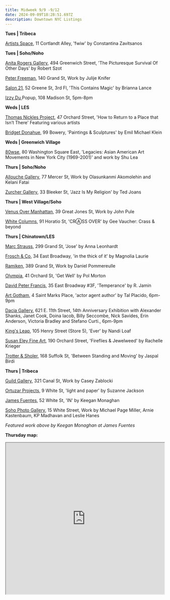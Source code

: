```yaml
---
title: Midweek 9/9 -9/12
date: 2024-09-09T18:28:51.697Z
description: Downtown NYC Listings
---
```

**Tues | T﻿ribeca**

[Artists Space](https://artistsspace.org/exhibitions/fwiw), 11 Cortlandt Alley, 'fwiw' by Constantina Zavitsanos

**Tues | S﻿oho/Noho**

[Anita Rogers Gallery](https://www.anitarogersgallery.com/exhibitions/robert-szot3), 494 Greenwich Street, 'The Picturesque Survival Of Other Days' by Robert Szot

[Peter Freeman](https://www.peterfreemaninc.com/exhibitions/julije-knifer-works-from-1950-to-2004), 140 Grand St, Work by Julije Knifer

[Salon 21](https://www.salontwenty-one.com/exhibitions/brianna-lance-this-contains-magic), 52 Greene St, 3rd Fl, 'This Contains Magic' by Brianna Lance

[I﻿zzy Du ](https://www.instagram.com/izzydu)Popup, 108 Madison St, 5pm-8pm

**Weds | LES**

[Thomas Nickles Project](https://www.thomasnickles.com/exhibitions/36-how-to-return-to-a-place-that-isnt-juan-carlos-alom-javier-castro-paola/), 47 Orchard Street, 'How to Return to a Place that Isn’t There' Featuring various artists

[Bridget Donahue](https://www.bridgetdonahue.nyc/exhibitions/emil-michael-klein/), 99 Bowery, 'Paintings & Sculptures' by Emil Michael Klein

**W﻿eds | Greenwich Village**

[80wse](https://80wse.org/), 80 Washington Square East, 'Legacies: Asian American Art Movements in New York City (1969-2001)' and work by Shu Lea

**T﻿hurs | Soho/Noho**

[Allouche Gallery](https://www.allouchegallery.com/exhibition/olasunkanmi-akomolehin-and-kelani-fatai/), 77 Mercer St, Work by Olasunkanmi Akomolehin and Kelani Fatai

[Zurcher Gallery](https://www.galeriezurcher.com/september-12-october-29-2024-ted-joans-jazz-is-my-religion), 33 Bleeker St, 'Jazz Is My Religion' by Ted Joans

**T﻿hurs | West Village/Soho**

[Venus Over Manhattan](https://www.venusovermanhattan.com/exhibitions/john-pule), 39 Great Jones St, Work by John Pule

[White Columns](https://whitecolumns.org/), 91 Horatio St, 'CRⒶSS OVER' by Gee Vaucher: Crass & beyond

**T﻿hurs | Chinatown/LES**

[Marc Strauss](https://marcstraus.com/exhibitions/151-anna-leonhardt-jose/press_release_text/), 299 Grand St, 'Jose' by Anna Leonhardt

[Frosch & Co](https://froschandco.com/current), 34 East Broadway, 'in the thick of it' by Magnolia Laurie

[Ramiken](http://www.ramikencrucible.com/), 389 Grand St, Work by Daniel Pommereulle

[Olympia](https://olympiart.org/get-well), 41 Orchard St, 'Get Well' by Pol Morton

[David Peter Francis](https://davidpeterfrancis.com/r-jamin-temperance), 35 East Broadway #3F, 'Temperance' by R. Jamin

[A﻿rt Gotham](https://www.instagram.com/artgotham), 4 Saint Marks Place, 'actor agent author' by Tal Placido, 6pm-9pm

[Dacia Gallery](http://www.daciagallery.com/), 621 E. 11th Street, 14th Anniversary Exhibition with Alexander Shanks, Janet Cook, Doina Iacob, Billy Seccombe, Nick Savides, Erin Anderson, Victoria Bradley and Stefano Curti., 6pm-9pm

[King's Leap](https://www.kingsleapfinearts.com/), 105 Henry Street (Store 5), 'Ever' by Nandi Loaf

[Susan Eley Fine Art](https://susaneleyfineart.com/Detail/exhibitions/259), 190 Orchard Street, 'Fireflies & Jewelweed' by Rachelle Krieger

[Trotter & Sholer](https://trotterandsholer.com/exhibitions/38-between-standing-and-moving-jaspal-birdi/overview/), 168 Suffolk St, 'Between Standing and Moving' by Jaspal Birdi

**T﻿hurs | Tribeca**

[Guild Gallery](https://rwguildgalleryny.com/), 321 Canal St, Work by Casey Zablocki

[Ortuzar Projects](https://www.ortuzarprojects.com/exhibitions/suzanne-jackson2), 9 White St, 'light and paper' by Suzanne Jackson

[James Fuentes](https://jamesfuentes.com/exhibitions/in), 52 White St, 'IN' by Keegan Monaghan

[Soho Photo Gallery](https://www.sohophoto.com/), 15 White Street, Work by Michael Page Miller, Arnie Kastenbaum, KP Madhavan and Leslie Hanes

*F﻿eatured work above by* *Keegan Monaghan at James Fuentes*

**T﻿hursday map:**

<iframe src="https://www.google.com/maps/d/u/1/embed?mid=19Mjb8obI6hLwN7lDg9m5OlXYXMkznxs&ehbc=2E312F" width="100%" height="480"></iframe>